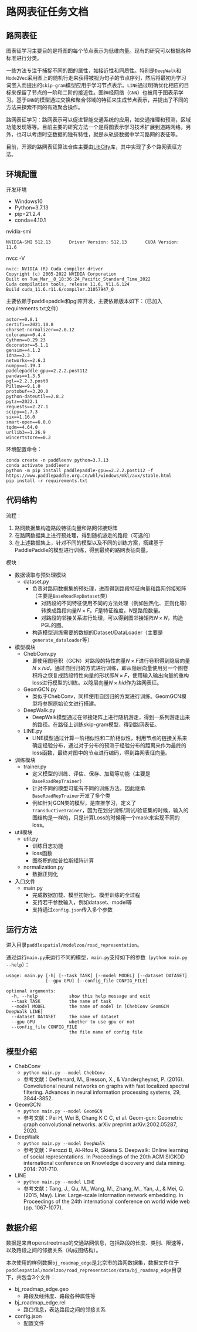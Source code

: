 # 路网表征任务文档

## 路网表征

图表征学习主要目的是将图的每个节点表示为低维向量。现有的研究可以根据各种标准进行分类。

一些方法专注于捕捉不同的图的属性，如接近性和同质性。特别是`DeepWalk`和`Node2Vec`采用图上的随机行走来获得被视为句子的节点序列，然后将最初为学习词嵌入而提出的`skip-gram`模型应用于学习节点表示。`LINE`通过明确优化相应的目标来保留了节点的一阶和二阶的接近性。图神经网络（`GNN`）也被用于图表示学习。基于`GNN`的模型通过交换和聚合邻域的特征来生成节点表示，并提出了不同的方法来探索不同的有效聚合操作。

路网表征学习：路网表示可以促进智能交通系统的应用，如交通推理和预测，区域功能发现等等。目前主要的研究方法一个是将图表示学习技术扩展到道路网络。另外，也可以考虑时空数据的独有特性，就是从轨迹数据中学习路网的表征等。

目前，开源的路网表征算法仓库主要由[LibCity](https://github.com/LibCity/Bigscity-LibCity/tree/master/libcity/model/road_representation)库，其中实现了多个路网表征方法。

## 环境配置

开发环境

- Windows10
- Python=3.7.13
- pip=21.2.4
- conda=4.10.1

nvidia-smi

```
NVIDIA-SMI 512.13       Driver Version: 512.13       CUDA Version: 11.6
```

nvcc -V

```
nvcc: NVIDIA (R) Cuda compiler driver
Copyright (c) 2005-2022 NVIDIA Corporation
Built on Tue_Mar__8_18:36:24_Pacific_Standard_Time_2022
Cuda compilation tools, release 11.6, V11.6.124
Build cuda_11.6.r11.6/compiler.31057947_0
```

主要依赖于paddlepaddle和pgl库开发，主要依赖版本如下：（已加入requirements.txt文件）

```
astor==0.8.1
certifi==2021.10.8
charset-normalizer==2.0.12
colorama==0.4.4
Cython==0.29.23
decorator==5.1.1
gensim==4.1.2
idna==3.3
networkx==2.6.3
numpy==1.19.3
paddlepaddle-gpu==2.2.2.post112
pandas==1.3.5
pgl==2.2.3.post0
Pillow==9.1.0
protobuf==3.20.0
python-dateutil==2.8.2
pytz==2022.1
requests==2.27.1
scipy==1.7.3
six==1.16.0
smart-open==6.0.0
tqdm==4.64.0
urllib3==1.26.9
wincertstore==0.2
```

环境配置命令：

```
conda create -n paddleenv python=3.7.13
conda activate paddleenv
python -m pip install paddlepaddle-gpu==2.2.2.post112 -f https://www.paddlepaddle.org.cn/whl/windows/mkl/avx/stable.html
pip install -r requirements.txt
```

## 代码结构

流程：

1. 路网数据集构造路段特征向量和路网邻接矩阵
2. 在路网数据集上进行预处理，得到随机游走的路段（可选的）
3. 在上述数据集上，针对不同的模型以及不同的训练方案，搭建基于PaddlePaddle的模型进行训练，得到最终的路网表征向量。

模块：

- 数据读取与预处理模块
  - dataset.py
    - 负责对路网数据集的预处理，进而得到路段特征向量和路网邻接矩阵（主要是`BaseRoadRepDataset`类）
      - 对路段的不同特征使用不同的方法处理（例如独热化、正则化等）转换成路段向量$N \times F$。$F$是特征维度，$N$是路段数量。
      - 对路段的邻接关系进行处理，可以得到图邻接矩阵$N \times N$，构造PGL的图。
    - 构造模型训练需要的数据的Dataset/DataLoader（主要是`generate_dataloader`等）
- 模型模块
  - ChebConv.py
    - 即使用图卷积（GCN）对路段的特性向量$N \times F$进行卷积得到隐层向量$N \times hid$，通过自回归的方式进行训练，即从隐层向量使用另一个图卷积将之恢复成路段特性向量的形状即$N \times F$，使用输入输出向量的重构loss进行模型的训练。以隐层向量$N \times hid$作为路网表征。
  - GeomGCN.py
    - 类似于ChebConv，同样使用自回归的方案进行训练。GeomGCN模型将参照原始论文进行搭建。
  - DeepWalk.py
    - DeepWalk模型通过在邻接矩阵上进行随机游走，得到一系列游走出来的路径。在路径上训练skip-gram模型，得到路网表征。
  - LINE.py
    - LINE模型通过计算一阶相似性和二阶相似性，利用节点的链接关系来确定经验分布，通过对于分布的预测于经验分布的距离来作为最终的loss函数，最终对图中的节点进行编码，得到路网表征向量。
- 训练模块
  - trainer.py
    - 定义模型的训练、评估、保存、加载等功能（主要是`BaseRoadRepTrainer`）
    - 针对不同的模型可能有不同的训练方法，因此继承`BaseRoadRepTrainer`开发了多个类
    - 例如针对GCN类的模型，是直推学习，定义了`TransductiveTrainer`，因为在划分训练/测试/验证集的时候，输入的图结构是一样的，只是计算Loss的时候用一个mask来实现不同的loss。
- util模块
  - util.py
    - 训练日志功能
    - loss函数
    - 图卷积的拉普拉斯矩阵计算
  - normalization.py
    - 数据正则化
- 入口文件
  - main.py
    - 完成数据加载、模型初始化、模型训练的全过程
    - 支持若干参数输入，例如dataset、model等
    - 支持通过`config.json`传入多个参数

## 运行方法

进入目录`paddlespatial/modelzoo/road_representation`。

通过运行`main.py`来运行不同的模型，`main.py`支持如下的参数（`python main.py --help`）：

```
usage: main.py [-h] [--task TASK] [--model MODEL] [--dataset DATASET]
               [--gpu GPU] [--config_file CONFIG_FILE]

optional arguments:
  -h, --help            show this help message and exit
  --task TASK           the name of task
  --model MODEL         the name of model in [ChebConv GeomGCN DeepWalk LINE]
  --dataset DATASET     the name of dataset
  --gpu GPU             whether to use gpu or not
  --config_file CONFIG_FILE
                        the file name of config file
```

## 模型介绍

- ChebConv
  - `python main.py --model ChebConv`
  - 参考文献：Defferrard, M., Bresson, X., & Vandergheynst, P. (2016). Convolutional neural networks on graphs with fast localized spectral filtering. Advances in neural information processing systems, 29, 3844-3852.
- GeomGCN
  - `python main.py --model GeomGCN`
  - 参考文献：Pei H, Wei B, Chang K C C, et al. Geom-gcn: Geometric graph convolutional networks. arXiv preprint arXiv:2002.05287, 2020.
- DeepWalk
  - `python main.py --model DeepWalk`
  - 参考文献：Perozzi B, Al-Rfou R, Skiena S. Deepwalk: Online learning of social representations. In Proceedings of the 20th ACM SIGKDD international conference on Knowledge discovery and data mining. 2014: 701-710.
- LINE
  - `python main.py --model LINE`
  - 参考文献：Tang, J., Qu, M., Wang, M., Zhang, M., Yan, J., & Mei, Q. (2015, May). Line: Large-scale information network embedding. In Proceedings of the 24th international conference on world wide web (pp. 1067-1077).

## 数据介绍

数据是来自openstreetmap的交通路网信息，包括路段的长度、类别、限速等，以及路段之间的邻接关系（构成图结构）。

本次使用的样例数据`bj_roadmap_edge`是北京市的路网数据集，数据文件位于`paddlespatial/modelzoo/road_representation/data/bj_roadmap_edge`目录下，共包含3个文件：

- bj_roadmap_edge.geo
  - 路段及经纬度、路段各种属性等
- bj_roadmap_edge.rel
  - 路口信息，表达路段之间的邻接关系
- config.json
  - 配置文件

